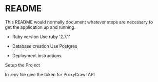 # README

This README would normally document whatever steps are necessary to get the
application up and running.


* Ruby version
Use  ruby '2.7.1'

* Database creation
Use  Postgres

* Deployment instructions

 Setup the Project

 In .env file give the token for ProxyCrawl API